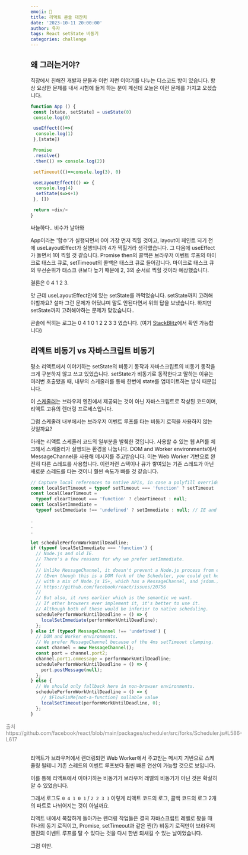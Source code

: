 ```yaml
---
emoji: 🎢
title: 리액트 콘솔 대잔치
date: '2023-10-11 20:00:00'
author: 유자
tags: React setState 비동기
categories: challenge
---
```


## 왜 그러는거야?
직장에서 친해진 개발자 분들과 이런 저런 이야기를 나누는 디스코드 방이 있습니다. 항상 요상한 문제를 내서 시험에 들게 하는 분이 계신데 오늘은 이런 문제를 가지고 오셨습니다. 

```js
function App () {
 const [state, setState] = useState(0)
 console.log(0)

 useEffect(()=>{
  console.log(1)
 },[state])

 Promise
 .resolve()
 .then(() => console.log(2))

 setTimeout(()=>console.log(3), 0)

 useLayoutEffect(() => {
  console.log(4)
  setState(s=>s+1)
 }, [])

 return <div/>
}
```

싸늘하다.. 비수가 날아와

App이라는 '함수'가 실행되면서 0이 가장 먼저 찍힐 것이고, layout이 페인트 되기 전에 useLayoutEffect가 실행되니까 4가 찍힐거라 생각했습니다. 그 다음에 useEffect가 돌면서 1이 찍힐 것 같습니다.
Promise then의 콜백은 브라우저 이벤트 루프의 마이크로 태스크 큐로, setTimeout의 콜백은 태스크 큐로 들어갑니다.
마이크로 태스크 큐의 우선순위가 태스크 큐보다 높기 때문에 2, 3의 순서로 찍힐 것이라 예상했습니다. 

결론은 0 4 1 2 3.

앗 근데 useLayoutEffect안에 있는 setState를 까먹었습니다. setState까지 고려해야할까요? 설마 그런 문제가 어딨냐며 말도 안된다면서 위의 답을 보냈습니다. 
하지만 setState까지 고려해야하는 문제가 맞았습니다..

콘솔에 찍히는 로그는 0 4 1 0 1 2 2 3 3 였습니다. (여기 [StackBlitz](https://stackblitz.com/edit/stackblitz-starters-v3pkby?description=React%20%20%20TypeScript%20starter%20project&file=src%2FApp.tsx,src%2Findex.tsx&title=React%20Starter)에서 확인 가능합니다)

## 리액트 비동기 vs 자바스크립트 비동기

평소 리액트에서 이야기하는 setState의 비동기 동작과 자바스크립트의 비동기 동작을 크게 구분하지 않고 쓰고 있었습니다. 
setState가 비동기로 동작한다고 말하는 이유는 여러번 호출됐을 때, 내부의 스케줄러를 통해 한번에 state를 업데이트하는 방식 때문입니다. 

이 [스케줄러](https://github.com/facebook/react/blob/main/packages/scheduler/src/forks/Scheduler.js)는 브라우저 엔진에서 제공되는 것이 아닌 자바스크립트로 작성된 코드이며, 리액트 고유의 렌더링 프로세스입니다. 

그럼 스케줄러 내부에서는 브라우저 이벤트 루프를 타는 비동기 로직을 사용하지 않는 것일까요? 

아래는 리액트 스케줄러 코드의 일부분을 발췌한 것입니다. 사용할 수 있는 웹 API를 체크해서 스케줄러가 실행되는 환경을 나눕니다. DOM and Worker environments에서 MessageChannel을 사용해 메시지를 주고받습니다. 이는 Web Worker 기반으로 완전히 다른 스레드를 사용합니다. 
이런저런 스택이나 큐가 쌓여있는 기존 스레드가 아닌 새로운 스레드를 타는 것이니 훨씬 속도가 빠를 것 같습니다. 

```js
// Capture local references to native APIs, in case a polyfill overrides them.
const localSetTimeout = typeof setTimeout === 'function' ? setTimeout : null;
const localClearTimeout =
  typeof clearTimeout === 'function' ? clearTimeout : null;
const localSetImmediate =
  typeof setImmediate !== 'undefined' ? setImmediate : null; // IE and Node.js + jsdom

.
.
.

let schedulePerformWorkUntilDeadline;
if (typeof localSetImmediate === 'function') {
  // Node.js and old IE.
  // There's a few reasons for why we prefer setImmediate.
  //
  // Unlike MessageChannel, it doesn't prevent a Node.js process from exiting.
  // (Even though this is a DOM fork of the Scheduler, you could get here
  // with a mix of Node.js 15+, which has a MessageChannel, and jsdom.)
  // https://github.com/facebook/react/issues/20756
  //
  // But also, it runs earlier which is the semantic we want.
  // If other browsers ever implement it, it's better to use it.
  // Although both of these would be inferior to native scheduling.
  schedulePerformWorkUntilDeadline = () => {
    localSetImmediate(performWorkUntilDeadline);
  };
} else if (typeof MessageChannel !== 'undefined') {
  // DOM and Worker environments.
  // We prefer MessageChannel because of the 4ms setTimeout clamping.
  const channel = new MessageChannel();
  const port = channel.port2;
  channel.port1.onmessage = performWorkUntilDeadline;
  schedulePerformWorkUntilDeadline = () => {
    port.postMessage(null);
  };
} else {
  // We should only fallback here in non-browser environments.
  schedulePerformWorkUntilDeadline = () => {
    // $FlowFixMe[not-a-function] nullable value
    localSetTimeout(performWorkUntilDeadline, 0);
  };
}
```
<div style="display: flex; justify-content: center; font-size: 14px; color: gray"><span>출처 https://github.com/facebook/react/blob/main/packages/scheduler/src/forks/Scheduler.js#L586-L617</span></div>
<br/>


리액트가 브라우저에서 렌더링되면 Web Worker에서 주고받는 메시지 기반으로 스케줄링 될테니 기존 스레드의 이벤트 루프보다 훨씬 빠른 연산이 가능할 것으로 보입니다. 

이를 통해 리액트에서 이야기하는 비동기가 브라우저 레벨의 비동기가 아닌 것은 확실히 알 수 있었습니다. 

그래서 로그도 `0 4 1 0 1` / `2 2 3 3` 이렇게 리액트 코드의 로그, 콜백 코드의 로그 2개의 파트로 나뉘어지는 것이 아닐까요.

리액트 내에서 복잡하게 돌아가는 렌더링 작업들은 결국 자바스크립트 레벨로 봤을 때 하나의 동기 로직이고, Promise, setTimeout과 같은 찐(?) 비동기 로직만이 브라우저 엔진의 이벤트 루프를 탈 수 있다는 것을 다시 한번 되새길 수 있는 날이었습니다. 

그럼 이만.

```toc
```




